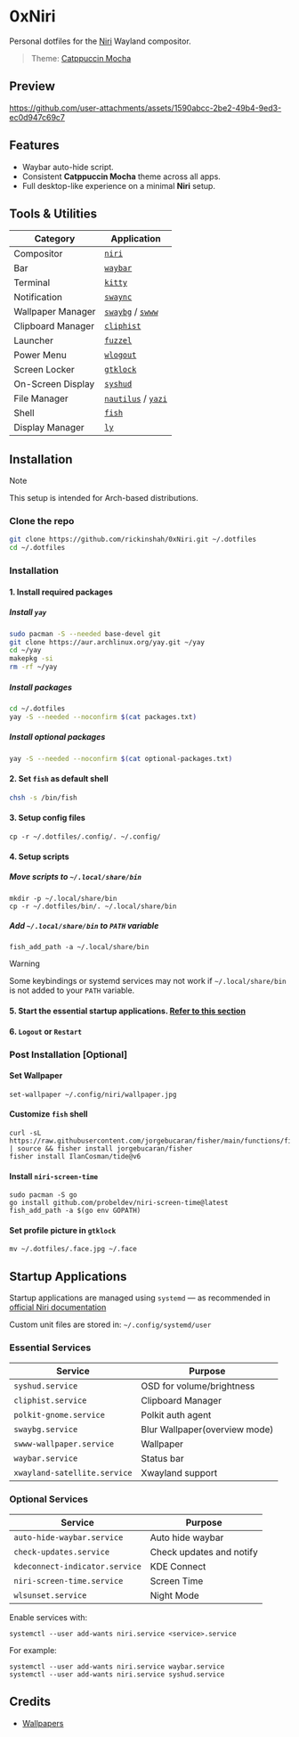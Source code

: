# 0xNiri

Personal dotfiles for the [Niri](https://github.com/YaLTeR/niri) Wayland compositor.

> Theme: [Catppuccin Mocha](https://github.com/catppuccin)

## Preview

https://github.com/user-attachments/assets/1590abcc-2be2-49b4-9ed3-ec0d947c69c7

## Features

- Waybar auto-hide script.
- Consistent **Catppuccin Mocha** theme across all apps.
- Full desktop-like experience on a minimal **Niri** setup.

## Tools & Utilities

| Category | Application |
| - | - |
| Compositor | [`niri`](https://github.com/YaLTeR/niri) |
| Bar | [`waybar`](https://github.com/Alexays/Waybar) |
| Terminal | [`kitty`](https://github.com/kovidgoyal/kitty) |
| Notification | [`swaync`](https://github.com/ErikReider/SwayNotificationCenter) |
| Wallpaper Manager | [`swaybg`](https://github.com/swaywm/swaybg) / [`swww`](https://github.com/LGFae/swww) |
| Clipboard Manager | [`cliphist`](https://github.com/sentriz/cliphist) |
| Launcher | [`fuzzel`](https://codeberg.org/dnkl/fuzzel) |
| Power Menu | [`wlogout`](https://github.com/ArtsyMacaw/wlogout) |
| Screen Locker | [`gtklock`](https://github.com/jovanlanik/gtklock) |
| On-Screen Display | [`syshud`](https://github.com/System64fumo/syshud) |
| File Manager | [`nautilus`](https://gitlab.gnome.org/GNOME/nautilus) / [`yazi`](https://github.com/sxyazi/yazi) |
| Shell | [`fish`](https://github.com/fish-shell/fish-shell) |
| Display Manager | [`ly`](https://github.com/fairyglade/ly) |

## Installation

> [!NOTE]
> This setup is intended for Arch-based distributions.

### Clone the repo
```bash
git clone https://github.com/rickinshah/0xNiri.git ~/.dotfiles
cd ~/.dotfiles
```

### Installation

#### 1. Install required packages

##### Install `yay`
```bash
sudo pacman -S --needed base-devel git
git clone https://aur.archlinux.org/yay.git ~/yay
cd ~/yay
makepkg -si
rm -rf ~/yay
```

##### Install packages
```bash
cd ~/.dotfiles
yay -S --needed --noconfirm $(cat packages.txt)
```

##### Install optional packages
```bash
yay -S --needed --noconfirm $(cat optional-packages.txt)
```

#### 2. Set `fish` as default shell
```bash
chsh -s /bin/fish
```

#### 3. Setup config files
```fish
cp -r ~/.dotfiles/.config/. ~/.config/
```

#### 4. Setup scripts

##### Move scripts to `~/.local/share/bin`
```fish
mkdir -p ~/.local/share/bin
cp -r ~/.dotfiles/bin/. ~/.local/share/bin
```

##### Add `~/.local/share/bin` to `PATH` variable
```fish
fish_add_path -a ~/.local/share/bin
```

> [!WARNING]
> Some keybindings or systemd services may not work if `~/.local/share/bin` is not added to your `PATH` variable.

#### 5. Start the essential startup applications. [Refer to this section](#startup-applications)

#### 6. `Logout` or `Restart`

### Post Installation [Optional]

#### Set Wallpaper
```fish
set-wallpaper ~/.config/niri/wallpaper.jpg
```

#### Customize `fish` shell
```fish
curl -sL https://raw.githubusercontent.com/jorgebucaran/fisher/main/functions/fisher.fish | source && fisher install jorgebucaran/fisher
fisher install IlanCosman/tide@v6
```

#### Install `niri-screen-time`
```fish
sudo pacman -S go
go install github.com/probeldev/niri-screen-time@latest
fish_add_path -a $(go env GOPATH)
```

#### Set profile picture in `gtklock`
```fish
mv ~/.dotfiles/.face.jpg ~/.face
```

## Startup Applications

Startup applications are managed using `systemd` — as recommended in [official Niri documentation](https://github.com/YaLTeR/niri/wiki/Example-systemd-Setup)

Custom unit files are stored in: `~/.config/systemd/user`

### Essential Services

| Service | Purpose |
| - | - |
| `syshud.service` | OSD for volume/brightness |
| `cliphist.service` | Clipboard Manager |
| `polkit-gnome.service` | Polkit auth agent |
| `swaybg.service` | Blur Wallpaper(overview mode) |
| `swww-wallpaper.service` | Wallpaper |
| `waybar.service` | Status bar |
| `xwayland-satellite.service` | Xwayland support |

### Optional Services

| Service | Purpose |
| - | - |
| `auto-hide-waybar.service` | Auto hide waybar |
| `check-updates.service` | Check updates and notify |
| `kdeconnect-indicator.service` | KDE Connect |
| `niri-screen-time.service` | Screen Time |
| `wlsunset.service` | Night Mode |

Enable services with:
```fish
systemctl --user add-wants niri.service <service>.service
```

For example:
```fish
systemctl --user add-wants niri.service waybar.service
systemctl --user add-wants niri.service syshud.service
```

## Credits

- [Wallpapers](https://github.com/orangci/walls-catppuccin-mocha)
